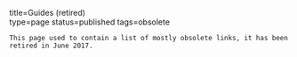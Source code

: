 title=Guides (retired)		
type=page
status=published
tags=obsolete
~~~~~~
This page used to contain a list of mostly obsolete links, it has been retired in June 2017.